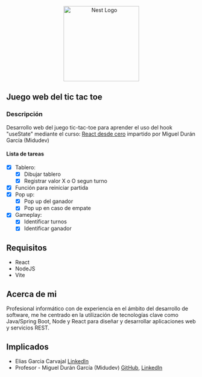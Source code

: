 <p align="center">
  <a href="https://es.react.dev//" target="blank"><img src="https://upload.wikimedia.org/wikipedia/commons/thumb/a/a7/React-icon.svg/2300px-React-icon.svg.png" width="200" alt="Nest Logo" /></a>
</p>


## Juego web del tic tac toe

### Descripción
Desarrollo web del juego tic-tac-toe para aprender el uso del hook "useState" mediante el curso: [React desde cero](https://youtu.be/qkzcjwnueLA?si=Pj0NptuHIAtrE_9v) impartido por Miguel Durán García (Midudev)

#### Lista de tareas
- [X] Tablero:
  - [x] Dibujar tablero
  - [x] Registrar valor X o O segun turno
- [x] Función para reiniciar partida
- [x] Pop up:
  - [x] Pop up del ganador
  - [x] Pop up en caso de empate
- [x] Gameplay:
  - [x] Identificar turnos
  - [x] Identificar ganador

## Requisitos
- React
- NodeJS
- Vite

## Acerca de mi

Profesional informático con de experiencia en el ámbito del desarrollo de software, me he centrado en la utilización de tecnologías clave como Java/Spring Boot, Node y React para diseñar y desarrollar aplicaciones web y servicios REST.

## Implicados
- Elias Garcia Carvajal [LinkedIn](www.linkedin.com/in/knoxknx)
- Profesor - Miguel Durán García (Midudev) [GitHub](https://github.com/midudev), [LinkedIn](https://www.linkedin.com/in/midudev/) 

